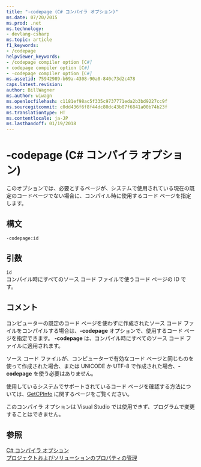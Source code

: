 ```yaml
---
title: "-codepage (C# コンパイラ オプション)"
ms.date: 07/20/2015
ms.prod: .net
ms.technology:
- devlang-csharp
ms.topic: article
f1_keywords:
- /codepage
helpviewer_keywords:
- /codepage compiler option [C#]
- codepage compiler option [C#]
- -codepage compiler option [C#]
ms.assetid: 75942989-b69a-4308-90a0-840c73d2c478
caps.latest.revision: 
author: BillWagner
ms.author: wiwagn
ms.openlocfilehash: c1181ef98ac5f335c9737771eda2b3bd9227cc9f
ms.sourcegitcommit: c0dd436f6f8f44dc80dc43b07f6841a00b74b23f
ms.translationtype: HT
ms.contentlocale: ja-JP
ms.lasthandoff: 01/19/2018
---
```

# <a name="-codepage-c-compiler-options"></a>-codepage (C# コンパイラ オプション)
このオプションでは、必要とするページが、システムで使用されている現在の既定のコードページでない場合に、コンパイル時に使用するコード ページを指定します。  
  
## <a name="syntax"></a>構文  
  
```console  
-codepage:id  
```  
  
## <a name="arguments"></a>引数  
 `id`  
 コンパイル時にすべてのソース コード ファイルで使うコード ページの ID です。  
  
## <a name="remarks"></a>コメント  
 コンピューターの既定のコード ページを使わずに作成されたソース コード ファイルをコンパイルする場合は、**-codepage** オプションで、使用するコード ページを指定できます。 **-codepage** は、コンパイル時にすべてのソース コード ファイルに適用されます。  
  
 ソース コード ファイルが、コンピューターで有効なコード ページと同じものを使って作成された場合、または UNICODE か UTF-8 で作成された場合、**-codepage** を使う必要はありません。  
  
 使用しているシステムでサポートされているコード ページを確認する方法については、[GetCPInfo](https://msdn.microsoft.com/library/dd318078(VS.85).aspx) に関するページをご覧ください。  
  
 このコンパイラ オプションは Visual Studio では使用できず、プログラムで変更することはできません。  
  
## <a name="see-also"></a>参照  
 [C# コンパイラ オプション](../../../csharp/language-reference/compiler-options/index.md)  
 [プロジェクトおよびソリューションのプロパティの管理](/visualstudio/ide/managing-project-and-solution-properties)
